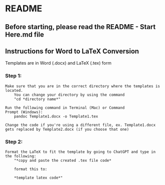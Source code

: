 # README

## Before starting, please read the README - Start Here.md file
## Instructions for Word to LaTeX Conversion
Templates are in Word (.docx) and LaTeX (.tex) form

### Step 1:
    Make sure that you are in the correct directory where the templates is located.
        You can change your directory by using the command 
        "cd *directory name*"

    Run the following command in Terminal (Mac) or Command
    Prompt (Windows):
        pandoc Template1.docx -o Template1.tex

    Change the code if you're using a different file, ex. Template1.docx gets replaced by Template2.docx (if you choose that one)

### Step 2:
    Format the LaTeX to fit the template by going to ChatGPT and type in the following:
        "*copy and paste the created .tex file code* 
        
        format this to:
        
        *template latex code*"

